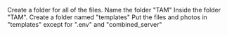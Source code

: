 Create a folder for all of the files. Name the folder "TAM"
Inside the folder "TAM". Create a folder named "templates"
Put the files and photos in "templates" except for ".env" and "combined_server"
